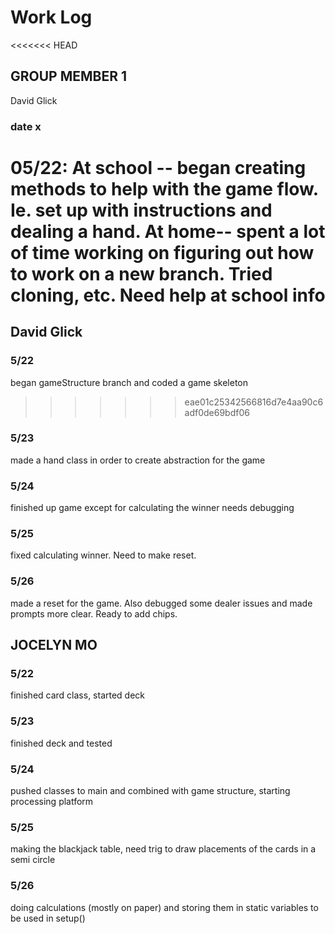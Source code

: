 # Work Log

<<<<<<< HEAD
## GROUP MEMBER 1
David Glick

### date x
05/22:
At school -- began creating methods to help with the game flow. Ie. set up with instructions and dealing a hand.
At home-- spent a lot of time working on figuring out how to work on a new branch. Tried cloning, etc. Need help at school
info
=======
## David Glick

### 5/22

began gameStructure branch and coded a game skeleton
>>>>>>> eae01c25342566816d7e4aa90c6adf0de69bdf06

### 5/23

made a hand class in order to create abstraction for the game

### 5/24

finished up game except for calculating the winner needs debugging

### 5/25

fixed calculating winner. Need to make reset.

### 5/26

made a reset for the game. Also debugged some dealer issues and made prompts more clear. Ready to add chips.


## JOCELYN MO

### 5/22

finished card class, started deck

### 5/23

finished deck and tested

### 5/24

pushed classes to main and combined with game structure, starting processing platform

### 5/25

making the blackjack table, need trig to draw placements of the cards in a semi circle

### 5/26

doing calculations (mostly on paper) and storing them in static variables to be used in setup()
